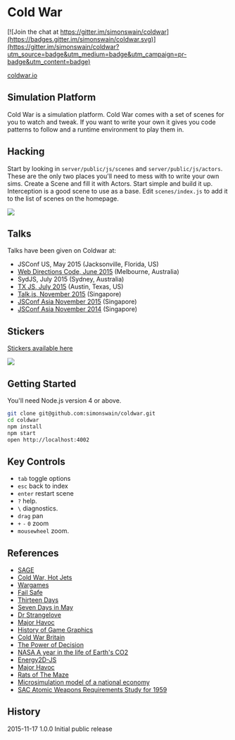 # Cold War

[![Join the chat at https://gitter.im/simonswain/coldwar](https://badges.gitter.im/simonswain/coldwar.svg)](https://gitter.im/simonswain/coldwar?utm_source=badge&utm_medium=badge&utm_campaign=pr-badge&utm_content=badge)

[coldwar.io](https://coldwar.io)

## Simulation Platform

Cold War is a simulation platform. Cold War comes with a set of scenes for you to watch and tweak. If you want to write your own it gives you code patterns to follow and a runtime environment to play them in.

## Hacking

Start by looking in `server/public/js/scenes` and `server/public/js/actors`. These are the only two places you'll need to mess with to write your own sims. Create a Scene and fill it with Actors. Start simple and build it up. Interception is a good scene to use as a base. Edit `scenes/index.js` to add it to the list of scenes on the homepage.

![](http://i.imgur.com/PNsaof4.gif)

## Talks

Talks have been given on Coldwar at:

* JSConf US, May 2015 (Jacksonville, Florida, US)
* [Web Directions Code, June 2015](https://vimeo.com/132786140) (Melbourne, Australia)
* SydJS, July 2015 (Sydney, Australia)
* [TX JS, July 2015](https://www.youtube.com/watch?v=hXW7kkyhtqo) (Austin, Texas, US)
* [Talk.js, November 2015](https://www.youtube.com/watch?v=4lmJJX2KoKY) (Singapore)
* [JSConf Asia November 2015](https://www.youtube.com/watch?v=zeKNXaM2fsA) (Singapore)
* [JSConf Asia November 2014](https://www.youtube.com/watch?v=0HJPilemNns) (Singapore)

## Stickers

[Stickers available here](https://www.stickermule.com/marketplace/9199-coldwar-dot-io)

![](https://raw.githubusercontent.com/simonswain/coldwar/master/artwork/coldwar_blue_web_small.png)

## Getting Started

You'll need Node.js version 4 or above.

```bash
git clone git@github.com:simonswain/coldwar.git
cd coldwar
npm install
npm start
open http://localhost:4002
```

## Key Controls

* `tab` toggle options
* `esc` back to index
* `enter` restart scene
* `?` help.
* `\` diagnostics.
* `drag` pan
* `+` `-` `0` zoom
* `mousewheel` zoom.

## References

* [SAGE](https://www.youtube.com/results?search_query=sage+computer)
* [Cold War, Hot Jets](https://www.youtube.com/watch?v=oJtzyFRy2Ko)
* [Wargames](https://www.youtube.com/watch?v=NHWjlCaIrQo)
* [Fail Safe](https://www.youtube.com/watch?v=-9R3w8wDrmM)
* [Thirteen Days](https://www.youtube.com/watch?v=-yfIoHXOO9E)
* [Seven Days in May](https://www.youtube.com/watch?v=nwMjiArJFhM)
* [Dr Strangelove](https://www.youtube.com/watch?v=vuP6KbIsNK4)
* [Major Havoc](https://www.youtube.com/watch?v=rbq1LE9MJc0)
* [History of Game Graphics](https://www.youtube.com/watch?v=dzN2pgL0zeg&index=1&list=PLOQZmjD6P2HlOoEVKOPaCFvLnjP865X1f)
* [Cold War Britain](https://www.youtube.com/watch?v=TZi_rrZX4bo)
* [The Power of Decision](https://www.youtube.com/watch?v=q2v0YuDatpc)
* [NASA A year in the life of Earth's CO2](https://www.youtube.com/watch?v=x1SgmFa0r04)
* [Energy2D-JS](http://concord-consortium.github.io/energy2d-js/model2d-demo.html)
* [Major Havoc](https://www.youtube.com/watch?v=9n6I1KPxOfE)
* [Rats of The Maze](http://bitsavers.informatik.uni-stuttgart.de/pdf/convergent/ngen/screenshots/Rats_2.JPG)
* [Microsimulation model of a national economy](http://dankozub.com/simulation/)
* [SAC Atomic Weapons Requirements Study for 1959](http://nsarchive.gwu.edu/nukevault/ebb538-Cold-War-Nuclear-Target-List-Declassified-First-Ever)

## History

2015-11-17 1.0.0 Initial public release
